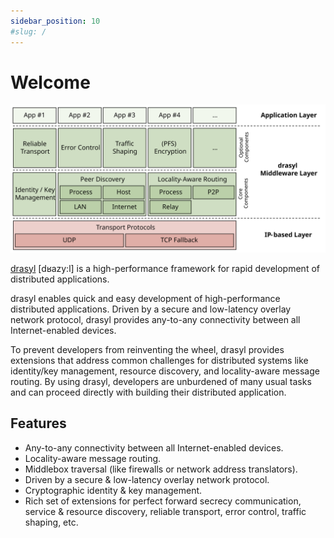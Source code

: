 ```yaml
---
sidebar_position: 10
#slug: /
---
```

# Welcome

![drasyl architecture](./drasyl-architecture.svg)

[drasyl](https://github.com/drasyl/drasyl) [dʁazy:l] is a high-performance framework for rapid development of distributed applications.

drasyl enables quick and easy development of high-performance distributed applications. Driven by a secure and low-latency overlay network protocol, drasyl provides any-to-any connectivity between all Internet-enabled devices.

To prevent developers from reinventing the wheel, drasyl provides extensions that address common challenges for distributed systems like identity/key management, resource discovery, and locality-aware message routing. By using drasyl, developers are unburdened of many usual tasks and can proceed directly with building their distributed application.

## Features

* Any-to-any connectivity between all Internet-enabled devices.
* Locality-aware message routing.
* Middlebox traversal (like firewalls or network address translators).
* Driven by a secure & low-latency overlay network protocol.
* Cryptographic identity & key management.
* Rich set of extensions for perfect forward secrecy communication, service & resource discovery, reliable transport, error control, traffic shaping, etc.
